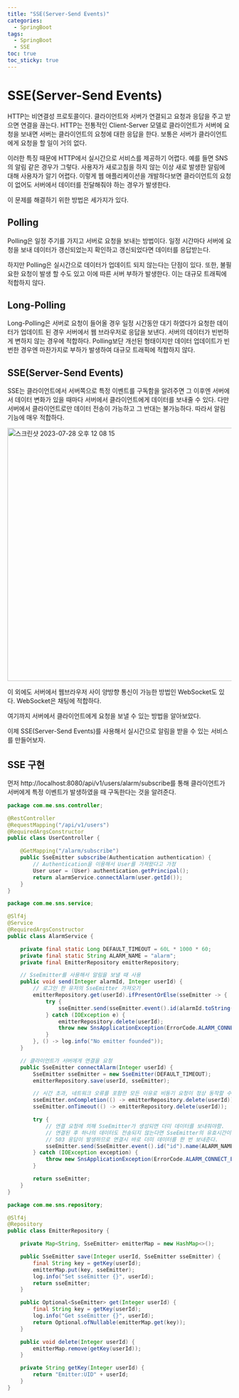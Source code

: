 ```yaml
---
title: "SSE(Server-Send Events)"
categories:
  - SpringBoot
tags:
  - SpringBoot
  - SSE
toc: true
toc_sticky: true
---
```


# SSE(Server-Send Events)

HTTP는 비연결성 프로토콜이다. 클라이언트와 서버가 연결되고 요청과 응답을 주고 받으면 연결을 끊는다. HTTP는 전통적인 Client-Server 모델로 클라이언트가 서버에 요청을 보내면 서버는 클라이언트의 요청에 대한 응답을 한다. 보통은 서버가 클라이언트에게 요청을 할 일이 거의 없다. 

이러한 특징 때문에 HTTP에서 실시간으로 서비스를 제공하기 어렵다. 예를 들면 SNS의 알림 같은 경우가 그렇다. 사용자가 새로고침을 하지 않는 이상 새로 발생한 알림에 대해 사용자가 알기 어렵다. 이렇게 웹 애플리케이션을 개발하다보면 클라이언트의 요청이 없어도 서버에서 데이터를 전달해줘야 하는 경우가 발생한다.

이 문제를 해결하기 위한 방법은 세가지가 있다.

## Polling

Polling은 일정 주기를 가지고 서버로 요청을 보내는 방법이다. 일정 시간마다 서버에 요청을 보내 데이터가 갱신되었는지 확인하고 갱신되었다면 데이터를 응답받는다.

하지만 Polling은 실시간으로 데이터가 업데이트 되지 않는다는 단점이 있다. 또한, 불필요한 요청이 발생 할 수도 있고 이에 따른 서버 부하가 발생한다. 이는 대규모 트래픽에 적합하지 않다.

## Long-Polling

Long-Polling은 서버로 요청이 들어올 경우 일정 시간동안 대기 하였다가 요청한 데이터가 업데이트 된 경우 서버에서 웹 브라우저로 응답을 보낸다. 서버의 데이터가 빈번하게 변하지 않는 경우에 적합하다. Polling보단 개선된 형태이지만 데이터 업데이트가 빈번한 경우엔 마찬가지로 부하가 발생하여 대규모 트래픽에 적합하지 않다.

## SSE(Server-Send Events)

SSE는 클라이언트에서 서버쪽으로 특정 이벤트를 구독함을 알려주면 그 이후엔 서버에서 데이터 변화가 있을 때마다 서버에서 클라이언트에게 데이터를 보내줄 수 있다. 다만 서버에서 클라이언트로만 데이터 전송이 가능하고 그 반대는 불가능하다. 따라서 알림 기능에 매우 적합하다.

<img width="569" alt="스크린샷 2023-07-28 오후 12 08 15" src="https://github.com/yessm621/yessm621.github.io/assets/79130276/16b02f68-fed1-4e90-ae8b-f0189d5c4907">

이 외에도 서버에서 웹브라우저 사이 양방향 통신이 가능한 방법인 WebSocket도 있다. WebSocket은 채팅에 적합하다.

여기까지 서버에서 클라이언트에게 요청을 보낼 수 있는 방법을 알아보았다.

이제 SSE(Server-Send Events)를 사용해서 실시간으로 알림을 받을 수 있는 서비스를 만들어보자.

## SSE 구현

먼저 http://localhost:8080/api/v1/users/alarm/subscribe를 통해 클라이언트가 서버에게 특정 이벤트가 발생하였을 때 구독한다는 것을 알려준다.

```java
package com.me.sns.controller;

@RestController
@RequestMapping("/api/v1/users")
@RequiredArgsConstructor
public class UserController {

    @GetMapping("/alarm/subscribe")
    public SseEmitter subscribe(Authentication authentication) {
        // Authentication을 이용해서 User를 가져왔다고 가정
        User user = (User) authentication.getPrincipal();
        return alarmService.connectAlarm(user.getId());
    }
}
```

```java
package com.me.sns.service;

@Slf4j
@Service
@RequiredArgsConstructor
public class AlarmService {

    private final static Long DEFAULT_TIMEOUT = 60L * 1000 * 60;
    private final static String ALARM_NAME = "alarm";
    private final EmitterRepository emitterRepository;

    // SseEmitter를 사용해서 알림을 보낼 때 사용
    public void send(Integer alarmId, Integer userId) {
        // 로그인 한 유저의 SseEmitter 가져오기
        emitterRepository.get(userId).ifPresentOrElse(sseEmitter -> {
            try {
                sseEmitter.send(sseEmitter.event().id(alarmId.toString()).name(ALARM_NAME).data("new alarm"));
            } catch (IOException e) {
                emitterRepository.delete(userId);
                throw new SnsApplicationException(ErrorCode.ALARM_CONNECT_ERROR);
            }
        }, () -> log.info("No emitter founded"));
    }

    // 클라이언트가 서버에게 연결을 요청
    public SseEmitter connectAlarm(Integer userId) {
        SseEmitter sseEmitter = new SseEmitter(DEFAULT_TIMEOUT);
        emitterRepository.save(userId, sseEmitter);

        // 시간 초과, 네트워크 오류를 포함한 모든 이유로 비동기 요청이 정상 동작할 수 없을 때 저장해둔 SseEmitter를 삭제함.
        sseEmitter.onCompletion(() -> emitterRepository.delete(userId));
        sseEmitter.onTimeout(() -> emitterRepository.delete(userId));

        try {
            // 연결 요청에 의해 SseEmitter가 생성되면 더미 데이터를 보내줘야함.
            // 연결된 후 하나의 데이터도 전송되지 않는다면 SseEmitter의 유효시간이 끝났을 경우,
            // 503 응답이 발생하므로 연결시 바로 더미 데이터를 한 번 보내준다.
            sseEmitter.send(SseEmitter.event().id("id").name(ALARM_NAME).data("connect complete"));
        } catch (IOException exception) {
            throw new SnsApplicationException(ErrorCode.ALARM_CONNECT_ERROR);
        }

        return sseEmitter;
    }
}
```

```java
package com.me.sns.repository;

@Slf4j
@Repository
public class EmitterRepository {

    private Map<String, SseEmitter> emitterMap = new HashMap<>();

    public SseEmitter save(Integer userId, SseEmitter sseEmitter) {
        final String key = getKey(userId);
        emitterMap.put(key, sseEmitter);
        log.info("Set sseEmitter {}", userId);
        return sseEmitter;
    }

    public Optional<SseEmitter> get(Integer userId) {
        final String key = getKey(userId);
        log.info("Get sseEmitter {}", userId);
        return Optional.ofNullable(emitterMap.get(key));
    }

    public void delete(Integer userId) {
        emitterMap.remove(getKey(userId));
    }

    private String getKey(Integer userId) {
        return "Emitter:UID" + userId;
    }
}
```